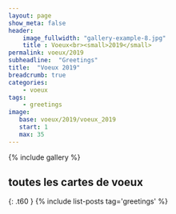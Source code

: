 ```yaml
---
layout: page
show_meta: false
header:
    image_fullwidth: "gallery-example-8.jpg"
    title : Voeux<br><small>2019</small>
permalink: voeux/2019
subheadline:  "Greetings"
title:  "Voeux 2019"
breadcrumb: true
categories:
    - voeux
tags:
    - greetings
image:
   base: voeux/2019/voeux_2019
   start: 1
   max: 35
---
```


{% include gallery %}




## toutes les cartes de voeux
{: .t60 }
{% include list-posts tag='greetings' %}

